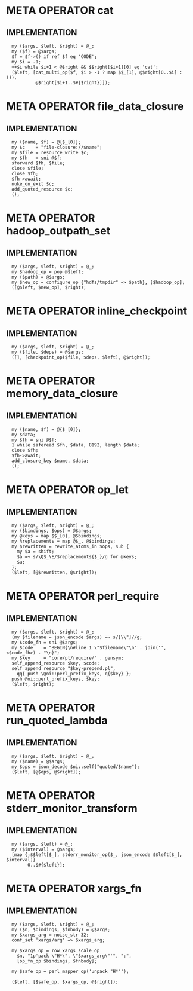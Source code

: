 
# META OPERATOR cat

## IMPLEMENTATION
	
	  my ($args, $left, $right) = @_;
	  my ($f) = @$args;
	  $f = $f->() if ref $f eq 'CODE';
	  my $i = -1;
	  ++$i while $i+1 < @$right && $$right[$i+1][0] eq 'cat';
	  ($left, [cat_multi_op($f, $i > -1 ? map $$_[1], @$right[0..$i] : ()),
	           @$right[$i+1..$#{$right}]]);

# META OPERATOR file_data_closure

## IMPLEMENTATION
	
	  my ($name, $f) = @{$_[0]};
	  my $c    = "file-closure://$name";
	  my $file = resource_write $c;
	  my $fh   = sni @$f;
	  sforward $fh, $file;
	  close $file;
	  close $fh;
	  $fh->await;
	  nuke_on_exit $c;
	  add_quoted_resource $c;
	  ();

# META OPERATOR hadoop_outpath_set

## IMPLEMENTATION
	
	  my ($args, $left, $right) = @_;
	  my $hadoop_op = pop @$left;
	  my ($path) = @$args;
	  my $new_op = configure_op {"hdfs/tmpdir" => $path}, [$hadoop_op];
	  ([@$left, $new_op], $right);

# META OPERATOR inline_checkpoint

## IMPLEMENTATION
	
	  my ($args, $left, $right) = @_;
	  my ($file, $deps) = @$args;
	  ([], [checkpoint_op($file, $deps, $left), @$right]);

# META OPERATOR memory_data_closure

## IMPLEMENTATION
	
	  my ($name, $f) = @{$_[0]};
	  my $data;
	  my $fh = sni @$f;
	  1 while saferead $fh, $data, 8192, length $data;
	  close $fh;
	  $fh->await;
	  add_closure_key $name, $data;
	  ();

# META OPERATOR op_let

## IMPLEMENTATION
	
	  my ($args, $left, $right) = @_;
	  my ($bindings, $ops) = @$args;
	  my @keys = map $$_[0], @$bindings;
	  my %replacements = map @$_, @$bindings;
	  my $rewritten = rewrite_atoms_in $ops, sub {
	    my $a = shift;
	    $a =~ s/\Q$_\E/$replacements{$_}/g for @keys;
	    $a;
	  };
	  ($left, [@$rewritten, @$right]);

# META OPERATOR perl_require

## IMPLEMENTATION
	
	  my ($args, $left, $right) = @_;
	  (my $filename = json_encode $args) =~ s/[\\"]//g;
	  my $code_fh = sni @$args;
	  my $code    = "BEGIN{\n#line 1 \"$filename\"\n" . join('', <$code_fh>) . "\n}";
	  my $key     = "core/pl/require/" . gensym;
	  self_append_resource $key, $code;
	  self_append_resource "$key-prepend.pl",
	    qq{ push \@ni::perl_prefix_keys, q{$key} };
	  push @ni::perl_prefix_keys, $key;
	  ($left, $right);

# META OPERATOR run_quoted_lambda

## IMPLEMENTATION
	
	  my ($args, $left, $right) = @_;
	  my ($name) = @$args;
	  my $ops = json_decode $ni::self{"quoted/$name"};
	  ($left, [@$ops, @$right]);

# META OPERATOR stderr_monitor_transform

## IMPLEMENTATION
	
	  my ($args, $left) = @_;
	  my ($interval) = @$args;
	  [map {;$$left[$_], stderr_monitor_op($_, json_encode $$left[$_], $interval)}
	        0..$#{$left}];

# META OPERATOR xargs_fn

## IMPLEMENTATION
	
	  my ($args, $left, $right) = @_;
	  my ($n, $bindings, $fnbody) = @$args;
	  my $xargs_arg = noise_str 32;
	  conf_set 'xargs/arg' => $xargs_arg;
	
	  my $xargs_op = row_xargs_scale_op
	    $n, "1p'pack \"H*\", \"$xargs_arg\"'", ":",
	    [op_fn_op $bindings, $fnbody];
	
	  my $safe_op = perl_mapper_op('unpack "H*"');
	
	  ($left, [$safe_op, $xargs_op, @$right]);
